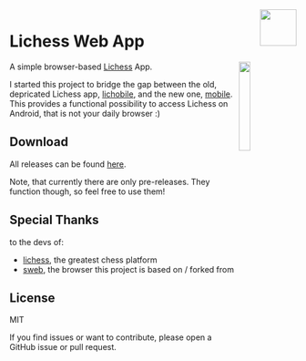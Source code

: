 <img src="https://github.com/forgottosave/LichessWebApp/assets/88790311/acb57c9e-46aa-42db-87ca-1dee751ac5ec" align="right" height="64" width="64">

# Lichess Web App

<img src="https://github.com/forgottosave/LichessWebApp/assets/88790311/b1aa8935-857f-47b1-ad6d-a321784373d3" align="right" width="20%">

A simple browser-based [Lichess](https://github.com/lichess-org) App.

I started this project to bridge the gap between the old, depricated Lichess app, [lichobile](https://github.com/lichess-org/lichobile), and the new one, [mobile](https://github.com/lichess-org/mobile). This provides a functional possibility to access Lichess on Android, that is not your daily browser :) 

## Download
All releases can be found [here](https://github.com/forgottosave/LichessWebApp/releases/latest).

Note, that currently there are only pre-releases. They function though, so feel free to use them!

## Special Thanks
to the devs of:
- [lichess](https://github.com/lichess-org), the greatest chess platform
- [sweb](https://github.com/alandau/sweb), the browser this project is based on / forked from

## License
MIT

If you find issues or want to contribute, please open a GitHub issue or pull request.
